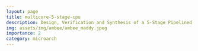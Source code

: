 ```yaml
---
layout: page
title: multicore-5-stage-cpu
description: Design, Verification and Synthesis of a 5-Stage Pipelined Multicore CPU on Altera DE2-115 (>50MHz)
img: assets/img/ambee/ambee_maddy.jpeg
importance: 2
category: microarch
---
```





